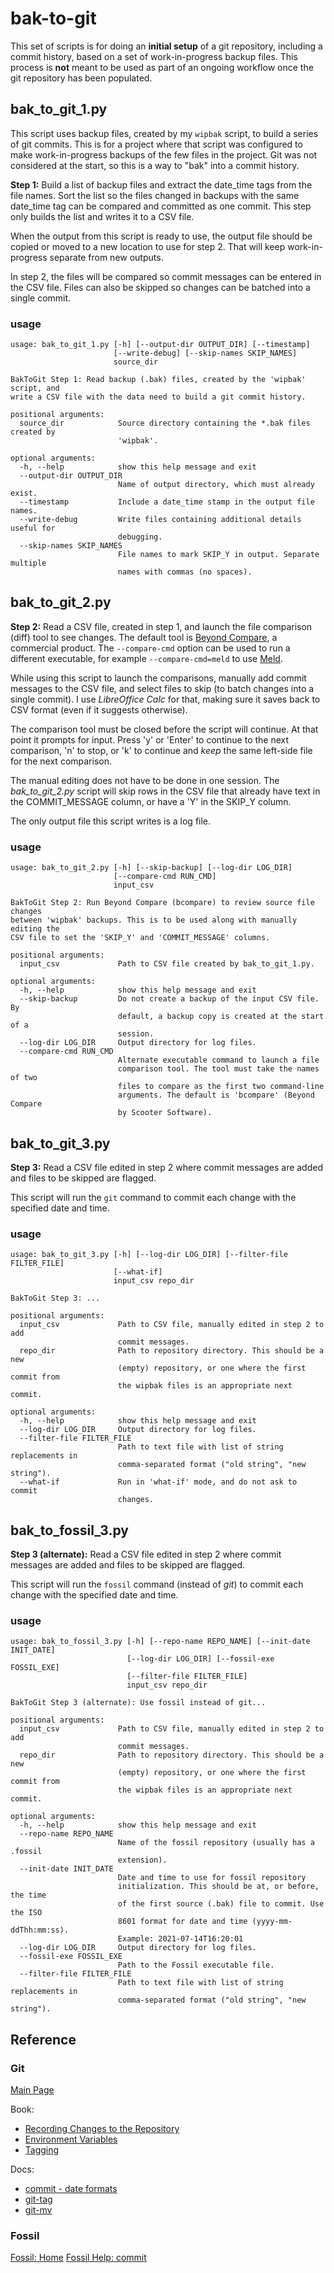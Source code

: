 # bak-to-git


This set of scripts is for doing an **initial setup** of a git repository, including a commit history, based on a set of work-in-progress backup files.  This process is **not** meant to be used as part of an ongoing workflow once the git repository has been populated.


## bak_to_git_1.py

This script uses backup files, created by my `wipbak` script, to build a series of git commits. This is for a project where that script was configured to make work-in-progress backups of the few files in the project. Git was not considered at the start, so this is a way to "bak" into a commit history.

**Step 1:** Build a list of backup files and extract the date_time tags from the file names. Sort the list so the files changed in backups with the same date_time tag can be compared and committed as one commit. This step only builds the list and writes it to a CSV file.

When the output from this script is ready to use, the output file should be copied or moved to a new location to use for step 2. That will keep work-in-progress separate from new outputs.

In step 2, the files will be compared so commit messages can be entered in the CSV file. Files can also be skipped so changes can be batched into a single commit.

### usage ###

```
usage: bak_to_git_1.py [-h] [--output-dir OUTPUT_DIR] [--timestamp]
                       [--write-debug] [--skip-names SKIP_NAMES]
                       source_dir

BakToGit Step 1: Read backup (.bak) files, created by the 'wipbak' script, and
write a CSV file with the data need to build a git commit history.

positional arguments:
  source_dir            Source directory containing the *.bak files created by
                        'wipbak'.

optional arguments:
  -h, --help            show this help message and exit
  --output-dir OUTPUT_DIR
                        Name of output directory, which must already exist.
  --timestamp           Include a date_time stamp in the output file names.
  --write-debug         Write files containing additional details useful for
                        debugging.
  --skip-names SKIP_NAMES
                        File names to mark SKIP_Y in output. Separate multiple
                        names with commas (no spaces).
```

## bak_to_git_2.py

**Step 2:** Read a CSV file, created in step 1, and launch the file comparison (diff) tool to see changes. The default tool is [Beyond Compare](https://www.scootersoftware.com/), a commercial product. The `--compare-cmd` option can be used to run a different executable, for example `--compare-cmd=meld` to use [Meld](https://meldmerge.org/).

While using this script to launch the comparisons, manually add commit messages to the CSV file, and select files to skip (to batch changes into a single commit).  I use *LibreOffice Calc* for that, making sure it saves back to CSV format (even if it suggests otherwise).

The comparison tool must be closed before the script will continue. At that point it prompts for input. Press 'y' or 'Enter' to continue to the next comparison, 'n' to stop, or 'k' to continue and *keep* the same left-side file for the next comparison.

The manual editing does not have to be done in one session. The *bak_to_git_2.py* script will skip rows in the CSV file that already have text in the COMMIT_MESSAGE column, or have a 'Y' in the SKIP_Y column.

The only output file this script writes is a log file.

### usage ###

```
usage: bak_to_git_2.py [-h] [--skip-backup] [--log-dir LOG_DIR]
                       [--compare-cmd RUN_CMD]
                       input_csv

BakToGit Step 2: Run Beyond Compare (bcompare) to review source file changes
between 'wipbak' backups. This is to be used along with manually editing the
CSV file to set the 'SKIP_Y' and 'COMMIT_MESSAGE' columns.

positional arguments:
  input_csv             Path to CSV file created by bak_to_git_1.py.

optional arguments:
  -h, --help            show this help message and exit
  --skip-backup         Do not create a backup of the input CSV file. By
                        default, a backup copy is created at the start of a
                        session.
  --log-dir LOG_DIR     Output directory for log files.
  --compare-cmd RUN_CMD
                        Alternate executable command to launch a file
                        comparison tool. The tool must take the names of two
                        files to compare as the first two command-line
                        arguments. The default is 'bcompare' (Beyond Compare
                        by Scooter Software).
```

## bak_to_git_3.py

**Step 3:** Read a CSV file edited in step 2 where commit messages are added and files to be skipped are flagged.

This script will run the `git` command to commit each change with the specified date and time.

### usage ###

```
usage: bak_to_git_3.py [-h] [--log-dir LOG_DIR] [--filter-file FILTER_FILE]
                       [--what-if]
                       input_csv repo_dir

BakToGit Step 3: ...

positional arguments:
  input_csv             Path to CSV file, manually edited in step 2 to add
                        commit messages.
  repo_dir              Path to repository directory. This should be a new
                        (empty) repository, or one where the first commit from
                        the wipbak files is an appropriate next commit.

optional arguments:
  -h, --help            show this help message and exit
  --log-dir LOG_DIR     Output directory for log files.
  --filter-file FILTER_FILE
                        Path to text file with list of string replacements in
                        comma-separated format ("old string", "new string").
  --what-if             Run in 'what-if' mode, and do not ask to commit
                        changes.
```

## bak_to_fossil_3.py

**Step 3 (alternate):** Read a CSV file edited in step 2 where commit messages are added and files to be skipped are flagged.

This script will run the `fossil` command (instead of *git*) to commit each change with the specified date and time.

### usage ###

```
usage: bak_to_fossil_3.py [-h] [--repo-name REPO_NAME] [--init-date INIT_DATE]
                          [--log-dir LOG_DIR] [--fossil-exe FOSSIL_EXE]
                          [--filter-file FILTER_FILE]
                          input_csv repo_dir

BakToGit Step 3 (alternate): Use fossil instead of git...

positional arguments:
  input_csv             Path to CSV file, manually edited in step 2 to add
                        commit messages.
  repo_dir              Path to repository directory. This should be a new
                        (empty) repository, or one where the first commit from
                        the wipbak files is an appropriate next commit.

optional arguments:
  -h, --help            show this help message and exit
  --repo-name REPO_NAME
                        Name of the fossil repository (usually has a .fossil
                        extension).
  --init-date INIT_DATE
                        Date and time to use for fossil repository
                        initialization. This should be at, or before, the time
                        of the first source (.bak) file to commit. Use the ISO
                        8601 format for date and time (yyyy-mm-ddThh:mm:ss).
                        Example: 2021-07-14T16:20:01
  --log-dir LOG_DIR     Output directory for log files.
  --fossil-exe FOSSIL_EXE
                        Path to the Fossil executable file.
  --filter-file FILTER_FILE
                        Path to text file with list of string replacements in
                        comma-separated format ("old string", "new string").
```

## Reference

### Git

[Main Page](https://git-scm.com/)

Book:
- [Recording Changes to the Repository](https://git-scm.com/book/en/v2/Git-Basics-Recording-Changes-to-the-Repository)
- [Environment Variables](https://git-scm.com/book/en/v2/Git-Internals-Environment-Variables)
- [Tagging](https://git-scm.com/book/en/v2/Git-Basics-Tagging)

Docs:
- [commit - date formats](https://git-scm.com/docs/git-commit#_date_formats)
- [git-tag](https://git-scm.com/docs/git-tag)
- [git-mv](https://git-scm.com/docs/git-mv)

### Fossil

[Fossil: Home](https://fossil-scm.org/home/doc/trunk/www/index.wiki)
[Fossil Help: commit](https://fossil-scm.org/home/help?cmd=commit)
